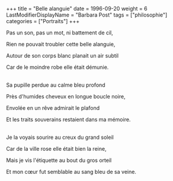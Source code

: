 +++
title = "Belle alanguie"
date = 1996-09-20
weight = 6
LastModifierDisplayName = "Barbara Post"
tags = ["philosophie"]
categories = ["Portraits"]
+++

Pas un son, pas un mot, ni battement de cil,

Rien ne pouvait troubler cette belle alanguie,

Autour de son corps blanc planait un air subtil

Car de le moindre robe elle était démunie.

 \
Sa pupille perdue au calme bleu profond

Près d'humides cheveux en longue boucle noire,

Envolée en un rêve admirait le plafond

Et les traits souverains restaient dans ma mémoire.

 \
Je la voyais sourire au creux du grand soleil

Car de la ville rose elle était bien la reine,

Mais je vis l'étiquette au bout du gros orteil

Et mon cœur fut semblable au sang bleu de sa veine.
